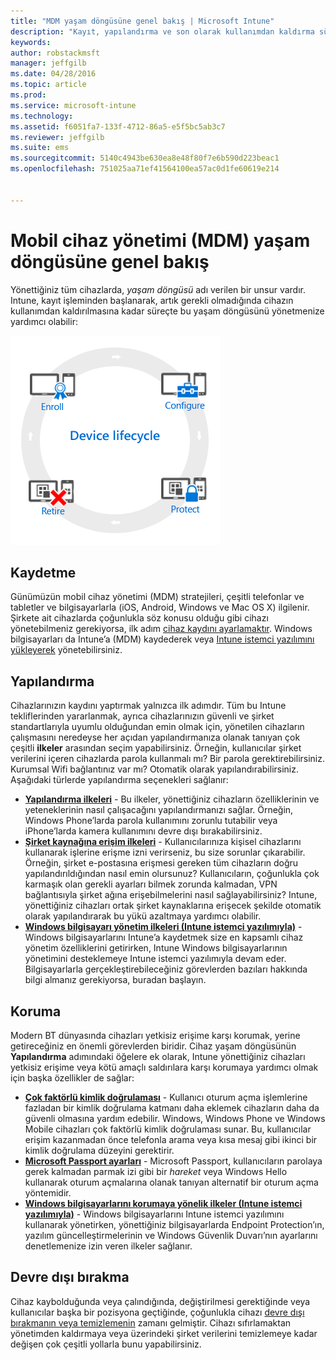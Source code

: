 ```yaml
---
title: "MDM yaşam döngüsüne genel bakış | Microsoft Intune"
description: "Kayıt, yapılandırma ve son olarak kullanımdan kaldırma süreçleri boyunca Intune’un cihazları yönetmenize nasıl yardımcı olduğu konusunda bilgi edinin."
keywords: 
author: robstackmsft
manager: jeffgilb
ms.date: 04/28/2016
ms.topic: article
ms.prod: 
ms.service: microsoft-intune
ms.technology: 
ms.assetid: f6051fa7-133f-4712-86a5-e5f5bc5ab3c7
ms.reviewer: jeffgilb
ms.suite: ems
ms.sourcegitcommit: 5140c4943be630ea8e48f80f7e6b590d223beac1
ms.openlocfilehash: 751025aa71ef41564100ea57ac0d1fe60619e214


---
```


# Mobil cihaz yönetimi (MDM) yaşam döngüsüne genel bakış

Yönettiğiniz tüm cihazlarda, *yaşam döngüsü* adı verilen bir unsur vardır. Intune, kayıt işleminden başlanarak, artık gerekli olmadığında cihazın kullanımdan kaldırılmasına kadar süreçte bu yaşam döngüsünü yönetmenize yardımcı olabilir:

![Cihaz yaşam döngüsü](./media/device-lifecycle.png "the Intune device lifecycle")

## Kaydetme
Günümüzün mobil cihaz yönetimi (MDM) stratejileri, çeşitli telefonlar ve tabletler ve bilgisayarlarla (iOS, Android, Windows ve Mac OS X) ilgilenir. Şirkete ait cihazlarda çoğunlukla söz konusu olduğu gibi cihazı yönetebilmeniz gerekiyorsa, ilk adım [cihaz kaydını ayarlamaktır](enroll-devices-in-microsoft-intune.md). Windows bilgisayarları da Intune’a (MDM) kaydederek veya [Intune istemci yazılımını yükleyerek](manage-windows-pcs-with-microsoft-intune.md) yönetebilirsiniz.

## Yapılandırma
Cihazlarınızın kaydını yaptırmak yalnızca ilk adımdır. Tüm bu Intune tekliflerinden yararlanmak, ayrıca cihazlarınızın güvenli ve şirket standartlarıyla uyumlu olduğundan emin olmak için, yönetilen cihazların çalışmasını neredeyse her açıdan yapılandırmanıza olanak tanıyan çok çeşitli **ilkeler** arasından seçim yapabilirsiniz. Örneğin, kullanıcılar şirket verilerini içeren cihazlarda parola kullanmalı mı? Bir parola gerektirebilirsiniz. Kurumsal Wifi bağlantınız var mı? Otomatik olarak yapılandırabilirsiniz. Aşağıdaki türlerde yapılandırma seçenekleri sağlanır:

- [**Yapılandırma ilkeleri**](manage-settings-and-features-on-your-devices-with-microsoft-intune-policies.md) - Bu ilkeler, yönettiğiniz cihazların özelliklerinin ve yeteneklerinin nasıl çalışacağını yapılandırmanızı sağlar. Örneğin, Windows Phone’larda parola kullanımını zorunlu tutabilir veya iPhone’larda kamera kullanımını devre dışı bırakabilirsiniz.
- [**Şirket kaynağına erişim ilkeleri**](enable-access-to-company-resources-with-microsoft-intune.md) - Kullanıcılarınıza kişisel cihazlarını kullanarak işlerine erişme izni verirseniz, bu size sorunlar çıkarabilir. Örneğin, şirket e-postasına erişmesi gereken tüm cihazların doğru yapılandırıldığından nasıl emin olursunuz? Kullanıcıların, çoğunlukla çok karmaşık olan gerekli ayarları bilmek zorunda kalmadan, VPN bağlantısıyla şirket ağına erişebilmelerini nasıl sağlayabilirsiniz? Intune, yönettiğiniz cihazları ortak şirket kaynaklarına erişecek şekilde otomatik olarak yapılandırarak bu yükü azaltmaya yardımcı olabilir.
- [**Windows bilgisayarı yönetim ilkeleri (Intune istemci yazılımıyla)**](common-windows-pc-management-tasks-with-the-microsoft-intune-computer-client.md) - Windows bilgisayarlarını Intune’a kaydetmek size en kapsamlı cihaz yönetim özelliklerini getirirken, Intune Windows bilgisayarlarının yönetimini desteklemeye Intune istemci yazılımıyla devam eder. Bilgisayarlarla gerçekleştirebileceğiniz görevlerden bazıları hakkında bilgi almanız gerekiyorsa, buradan başlayın.

## Koruma
Modern BT dünyasında cihazları yetkisiz erişime karşı korumak, yerine getireceğiniz en önemli görevlerden biridir. Cihaz yaşam döngüsünün **Yapılandırma** adımındaki öğelere ek olarak, Intune yönettiğiniz cihazları yetkisiz erişime veya kötü amaçlı saldırılara karşı korumaya yardımcı olmak için başka özellikler de sağlar:
- [**Çok faktörlü kimlik doğrulaması**](protect-windows-devices-with-multi-factor-authentication.md) - Kullanıcı oturum açma işlemlerine fazladan bir kimlik doğrulama katmanı daha eklemek cihazların daha da güvenli olmasına yardım edebilir. Windows, Windows Phone ve Windows Mobile cihazları çok faktörlü kimlik doğrulaması sunar. Bu, kullanıcılar erişim kazanmadan önce telefonla arama veya kısa mesaj gibi ikinci bir kimlik doğrulama düzeyini gerektirir.
- [**Microsoft Passport ayarları**](control-microsoft-passport-settings-on-devices-with-microsoft-intune.md) - Microsoft Passport, kullanıcıların parolaya gerek kalmadan parmak izi gibi bir *hareket* veya Windows Hello kullanarak oturum açmalarına olanak tanıyan alternatif bir oturum açma yöntemidir.
- [**Windows bilgisayarlarını korumaya yönelik ilkeler (Intune istemci yazılımıyla)**](policies-to-protect-windows-pcs-in-microsoft-intune.md) - Windows bilgisayarlarını Intune istemci yazılımını kullanarak yönetirken, yönettiğiniz bilgisayarlarda Endpoint Protection’ın, yazılım güncelleştirmelerinin ve Windows Güvenlik Duvarı’nın ayarlarını denetlemenize izin veren ilkeler sağlanır.

## Devre dışı bırakma
Cihaz kaybolduğunda veya çalındığında, değiştirilmesi gerektiğinde veya kullanıcılar başka bir pozisyona geçtiğinde, çoğunlukla cihazı [devre dışı bırakmanın veya temizlemenin](use-remote-wipe-to-help-protect-data-using-microsoft-intune.md) zamanı gelmiştir. Cihazı sıfırlamaktan yönetimden kaldırmaya veya üzerindeki şirket verilerini temizlemeye kadar değişen çok çeşitli yollarla bunu yapabilirsiniz.



<!--HONumber=Jul16_HO2-->


